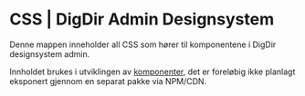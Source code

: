 # CSS | DigDir Admin Designsystem

Denne mappen inneholder all CSS som hører til komponentene i DigDir designsystem admin.

Innholdet brukes i utviklingen av [komponenter](../components/README.md), det er foreløbig ikke planlagt eksponert gjennom en separat pakke via NPM/CDN.
